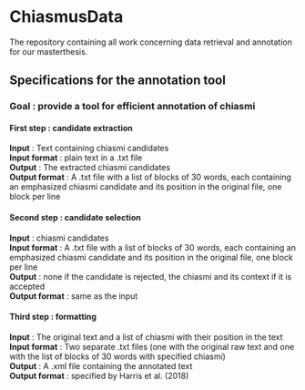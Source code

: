 # ChiasmusData

The repository containing all work concerning data retrieval and annotation for our masterthesis.

## Specifications for the annotation tool

### Goal : provide a tool for efficient annotation of chiasmi

#### First step : candidate extraction
__Input__ : Text containing chiasmi candidates \
__Input format__ : plain text in a .txt file \
__Output__ : The extracted chiasmi candidates \
__Output format__ : A .txt file with a list of blocks of 30 words, each containing an emphasized chiasmi candidate and its position in the original file, one block per line

#### Second step : candidate selection
__Input__ : chiasmi candidates \
__Input format__ : A .txt file with a list of blocks of 30 words, each containing an emphasized chiasmi candidate and its position in the original file, one block per line \
__Output__ : none if the candidate is rejected, the chiasmi and its context if it is accepted \
__Output format__ : same as the input

#### Third step : formatting
__Input__ : The original text and a list of chiasmi with their position in the text
__Input format__ : Two separate .txt files (one with the original raw text and one with the list of blocks of 30 words with specified chiasmi) \
__Output__ : A .xml file containing the annotated text \
__Output format__ : specified by Harris et al. (2018)








